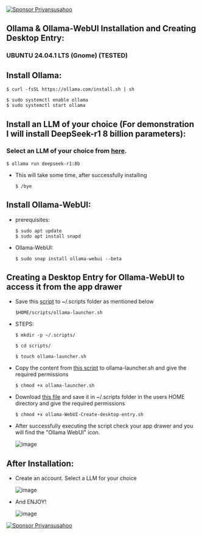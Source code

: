 [![Sponsor Priyansusahoo](https://img.shields.io/badge/Sponsor-Priyansusahoo-blue?logo=github&style=for-the-badge)](https://github.com/sponsors/Priyansusahoo)

## Ollama & Ollama-WebUI Installation and Creating Desktop Entry:

### UBUNTU 24.04.1 LTS (Gnome) (TESTED)

## Install Ollama:
  
    $ curl -fsSL https://ollama.com/install.sh | sh

    $ sudo systemctl enable ollama
    $ sudo systemctl start ollama

## Install an LLM of your choice (For demonstration I will install DeepSeek-r1 8 billion parameters):
### Select an LLM of your choice from [here](https://ollama.com/search).
   
    $ ollama run deepseek-r1:8b
- This will take some time, after successfully installing

      $ /bye

## Install Ollama-WebUI:

- prerequisites:

      $ sudo apt update
      $ sudo apt install snapd
  
- Ollama-WebUI:
  
      $ sudo snap install ollama-webui --beta

## Creating a Desktop Entry for Ollama-WebUI to access it from the app drawer

- Save this [script](https://raw.githubusercontent.com/Priyansusahoo/ollama-webUI/refs/heads/main/ollama-launcher.sh) to ~/.scripts folder as mentioned below

      $HOME/scripts/ollama-launcher.sh
- STEPS:

      $ mkdir -p ~/.scripts/

      $ cd scripts/

      $ touch ollama-launcher.sh

- Copy the content from [this script](https://raw.githubusercontent.com/Priyansusahoo/ollama-webUI/refs/heads/main/ollama-launcher.sh) to ollama-launcher.sh and give the required permissions

      $ chmod +x ollama-launcher.sh

- Download [this file](https://github.com/Priyansusahoo/ollama-webUI/blob/main/ollama-WebUI-Create-desktop-entry.sh) and save it in ~/.scripts folder in the users HOME directory and give the required permissions

      $ chmod +x ollama-WebUI-Create-desktop-entry.sh

- After successfully executing the script check your app drawer and you will find the "Ollama WebUI" icon.

  ![image](https://github.com/user-attachments/assets/93155439-f43b-4817-be9c-8306085f9135)

## After Installation:

- Create an account. Select a LLM for your choice

  ![image](https://github.com/user-attachments/assets/c5a0a208-dfca-4a0e-985b-0c0d1980f0cc)

- And ENJOY!

  ![image](https://github.com/user-attachments/assets/97f567f8-72d3-4783-b816-9fdb4cb37566)


[![Sponsor Priyansusahoo](https://img.shields.io/badge/Sponsor-Priyansusahoo-blue?logo=github&style=for-the-badge)](https://github.com/sponsors/Priyansusahoo)
  
